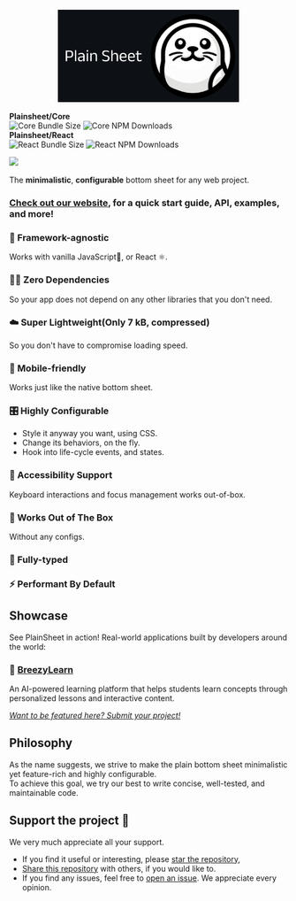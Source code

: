 <p align="center">
  <a href="https://www.plainsheet.org/">
    <img src="https://github.com/plainsheet/plainsheet/raw/main/documents/assets/readme-header-mascot.png" width="328" height="167">
  </a>
</p>

**Plainsheet/Core**  
![Core Bundle Size](https://img.shields.io/bundlephobia/minzip/@plainsheet/core)
![Core NPM Downloads](https://img.shields.io/npm/dt/@plainsheet/core)  
**Plainsheet/React**  
![React Bundle Size](https://img.shields.io/bundlephobia/minzip/@plainsheet/react)
![React NPM Downloads](https://img.shields.io/npm/dt/@plainsheet/react)

<a href="https://codecov.io/gh/PeterByun/plain-bottom-sheet" > 
 <img src="https://codecov.io/gh/PeterByun/plain-bottom-sheet/graph/badge.svg?token=WFHGUAI3GC"/> 
</a>

The **minimalistic**, **configurable** bottom sheet for any web project.

### [Check out our website](https://www.plainsheet.org//), for a quick start guide, API, examples, and more!

### 🧩 Framework-agnostic

Works with vanilla JavaScript🍦, or React ⚛️.

### ⛓️‍💥 Zero Dependencies

So your app does not depend on any other libraries that you don't need.

### ☁️ Super Lightweight(Only 7 kB, compressed)

So you don't have to compromise loading speed.

### 📱 Mobile-friendly

Works just like the native bottom sheet.

### 🎛 Highly Configurable

- Style it anyway you want, using CSS.
- Change its behaviors, on the fly.
- Hook into life-cycle events, and states.

### 🦮 Accessibility Support

Keyboard interactions and focus management works out-of-box.

### 🍰 Works Out of The Box

Without any configs.

### 🦾 Fully-typed

### ⚡️ Performant By Default

## Showcase

See PlainSheet in action! Real-world applications built by developers around the world:

### 🤖 [BreezyLearn](https://www.breezylearn.com/)

An AI-powered learning platform that helps students learn concepts through personalized lessons and interactive content.

_[Want to be featured here? Submit your project!](https://github.com/plainsheet/plainsheet/issues)_

## Philosophy

As the name suggests, we strive to make the plain bottom sheet minimalistic yet feature-rich and highly configurable.  
To achieve this goal, we try our best to write concise, well-tested, and maintainable code.

## Support the project 🤍

We very much appreciate all your support.

- If you find it useful or interesting, please [star the repository](https://github.com/plainsheet/plainsheet/stargazers),
- [Share this repository](https://github.com/plainsheet/plainsheet?tab=readme-ov-file) with others, if you would like to.
- If you find any issues, feel free to [open an issue](https://github.com/plainsheet/plainsheet/issues). We appreciate every opinion.
